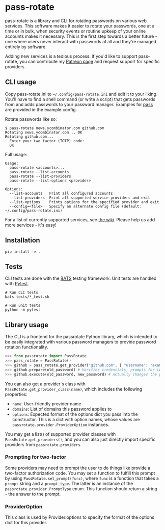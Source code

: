 # pass-rotate

pass-rotate is a library and CLI for rotating passwords on various web services.
This software makes it easier to rotate your passwords, one at a time or in
bulk, when security events or routine upkeep of your online accounts makes it
necessary. This is the first step towards a better future - one where users
never interact with passwords at all and they're managed entirely by software.

Adding new services is a tedious process. If you'd like to support pass-rotate,
you can contribute my [Patreon page](https://patreon.com/sircmpwn) and request
support for specific providers.

## CLI usage

Copy pass-rotate.ini to `~/.config/pass-rotate.ini` and edit it to your liking.
You'll have to find a shell command (or write a script) that gets passwords from
and adds passwords to your password manager. Examples for
[pass](http://passwordstore.org) are provided in the example config.

Rotate passwords like so:

```
$ pass-rotate news.ycombinator.com github.com
Rotating news.ycombinator.com... OK
Rotating github.com...
  Enter your two factor (TOTP) code: 
  OK
```

Full usage:

```
Usage:
  pass-rotate <accounts>...
  pass-rotate --list-accounts
  pass-rotate --list-providers
  pass-rotate --list-options <provider>

Options:
  --list-accounts   Print all configured accounts
  --list-providers  Print all supported service providers and exit
  --list-options    Prints options for the specified provider and exit
  --config=<file>   Specify an alternate config file (default: ~/.config/pass-rotate.ini)
```

For a list of currently supported services, see [the
wiki](https://github.com/SirCmpwn/pass-rotate/wiki/Currently-supported-services).
Please help us add more services - it's easy!

## Installation

```
pip install -e .
```

## Tests

CLI tests are done with the [BATS][1] testing framework. Unit tests are handled
with [Pytest][2].

[1]: https://github.com/sstephenson/bats
[2]: https://docs.pytest.org/en/latest

```
# Run CLI tests
bats tests/*_test.sh

# Run unit tests
python -m pytest
```

## Library usage

The CLI is a frontend for the passrotate Python library, which is intended to be
easily integrated with various password managers to provide password rotation
functionality.

```python
>>> from passrotate import PassRotate
>>> pass_rotate = PassRotate()
>>> github = pass_rotate.get_provider("github.com", { "username": "example" })
>>> github.prepare(old_password) # Verifies credentials, prompts for two-factor, etc
>>> github.execute(old_password, new_password) # Actually changes the password
```

You can also get a provider's class with `PassRotate.get_provider_class(name)`,
which includes the following properties:

- `name`: User-friendly provider name
- `domains`: List of domains this password applies to
- `options`: Expected format of the options dict you pass into the constructor.
  This is a dict with option names, whose values are
  `passrotate.provider.ProviderOption` instances.

You may get a list() of supported provider classes with
`PassRotate.get_providers()`, and you can also just directly import specific
providers from `passrotate.providers`.

### Prompting for two-factor

Some providers may need to prompt the user to do things like provide a
two-factor authorization code. You may set a function to fulfill this prompt by
using `PassRotate.set_prompt(func)`, where `func` is a function that takes a
`prompt` string and a `prompt_type`. The latter is an instance of the
`passrotate.provider.PromptType` enum. This function should return a string -
the answer to the prompt.

### ProviderOption

This class is used by Provider.options to specify the format of the options dict
for this provider.
